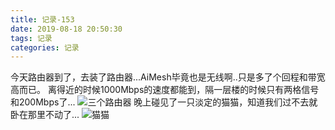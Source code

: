 ```yaml
---
title: 记录-153
date: 2019-08-18 20:50:30
tags: 记录
categories: 记录
---
```

今天路由器到了，去装了路由器...AiMesh毕竟也是无线啊..只是多了个回程和带宽高而已。
离得近的时候1000Mbps的速度都能到，隔一层楼的时候只有两格信号和200Mbps了...
![三个路由器](/img/记录153-1.jpg)
晚上碰见了一只淡定的猫猫，知道我们过不去就卧在那里不动了...
![猫猫](/img/记录153-2.jpg)
